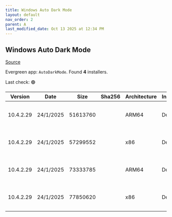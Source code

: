 ```yaml
---
title: Windows Auto Dark Mode
layout: default
nav_order: 2
parent: A
last_modified_date: Oct 13 2025 at 12:34 PM
---
```


## Windows Auto Dark Mode

[Source](https://github.com/AutoDarkMode/Windows-Auto-Night-Mode)

Evergreen app: `AutoDarkMode`. Found **4** installers.

Last check: 🟢

| Version   | Date      | Size     | Sha256 | Architecture | InstallerType | Type | URI                                                                                                                                                                                                                                            |
| --------- | --------- | -------- | ------ | ------------ | ------------- | ---- | ---------------------------------------------------------------------------------------------------------------------------------------------------------------------------------------------------------------------------------------------- |
| 10.4.2.29 | 24/1/2025 | 51613760 |        | ARM64        | Default       | exe  | [https://github.com/AutoDarkMode/Windows-Auto-Night-Mode/releases/download/10.4.2.29/AutoDarkModeX_10.4.2.29_ARM64.exe](https://github.com/AutoDarkMode/Windows-Auto-Night-Mode/releases/download/10.4.2.29/AutoDarkModeX_10.4.2.29_ARM64.exe) |
| 10.4.2.29 | 24/1/2025 | 57299552 |        | x86          | Default       | exe  | [https://github.com/AutoDarkMode/Windows-Auto-Night-Mode/releases/download/10.4.2.29/AutoDarkModeX_10.4.2.29_x86.exe](https://github.com/AutoDarkMode/Windows-Auto-Night-Mode/releases/download/10.4.2.29/AutoDarkModeX_10.4.2.29_x86.exe)     |
| 10.4.2.29 | 24/1/2025 | 73333785 |        | ARM64        | Default       | zip  | [https://github.com/AutoDarkMode/Windows-Auto-Night-Mode/releases/download/10.4.2.29/AutoDarkModeX_10.4.2.29_ARM64.zip](https://github.com/AutoDarkMode/Windows-Auto-Night-Mode/releases/download/10.4.2.29/AutoDarkModeX_10.4.2.29_ARM64.zip) |
| 10.4.2.29 | 24/1/2025 | 77850620 |        | x86          | Default       | zip  | [https://github.com/AutoDarkMode/Windows-Auto-Night-Mode/releases/download/10.4.2.29/AutoDarkModeX_10.4.2.29_x86.zip](https://github.com/AutoDarkMode/Windows-Auto-Night-Mode/releases/download/10.4.2.29/AutoDarkModeX_10.4.2.29_x86.zip)     |
